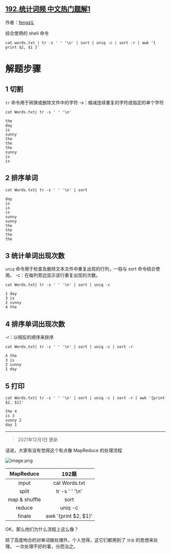 ## [192.统计词频 中文热门题解1](https://leetcode.cn/problems/word-frequency/solutions/100000/qie-ge-pai-xu-dan-ci-tong-ji-ci-shu-pai-8sdgt)

作者：[fengziL](https://leetcode.cn/u/fengziL)


综合使用的 shell 命令

```shell []
cat words.txt | tr -s ' ' '\n' | sort | uniq -c | sort -r | awk '{ print $2, $1 }'
```

# 解题步骤

## 1 切割

`tr` 命令用于转换或删除文件中的字符
-s：缩减连续重复的字符成指定的单个字符

```shell []
cat Words.txt| tr -s ' ' '\n'

the
day
is
sunny
the
the
the
sunny
is
is
```

## 2 排序单词



```shell []
cat Words.txt| tr -s ' ' '\n' | sort

day
is
is
is
sunny
sunny
the
the
the
the
```

## 3 统计单词出现次数

`uniq` 命令用于检查及删除文本文件中重复出现的行列，一般与 sort 命令结合使用。
-c：在每列旁边显示该行重复出现的次数。
```shell []
cat Words.txt| tr -s ' ' '\n' | sort | uniq -c

1 day
3 is
2 sunny
4 the
```

## 4 排序单词出现次数
-r：以相反的顺序来排序
```shell []
cat Words.txt| tr -s ' ' '\n' | sort | uniq -c | sort -r

4 the
3 is
2 sunny
1 day
```

## 5 打印

```shell []
cat Words.txt| tr -s ' ' '\n' | sort | uniq -c | sort -r | awk '{print $2, $1}'

the 4
is 3
sunny 2
day 1
```

---


> 2021年12月1日 更新

话说，大家有没有觉得这个有点像 MapReduce 的处理流程


![image.png](https://pic.leetcode-cn.com/1638327709-HYoHoi-image.png)

| MapReduce  | 192题 |
| :-: | :-: |
|input | cat Words.txt |
|split | tr -s ' ' '\n' |
|map & shuffle | sort |
|reduce | uniq -c |
|finale | awk '{print $2, $1}' |

OK，那么他们为什么流程上这么像？

除了高度吻合的对单词做处理外，个人觉得，这它们都用到了 `分治` 的思想来处理。
一次处理不好的事，分而治之。